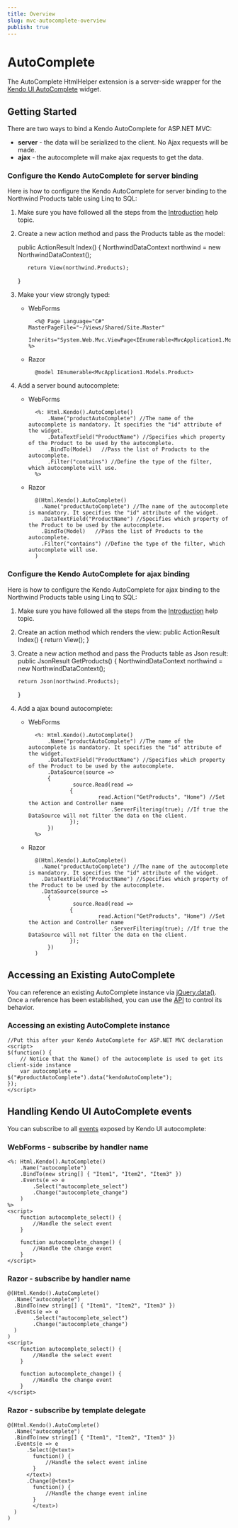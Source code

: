 ```yaml
---
title: Overview
slug: mvc-autocomplete-overview
publish: true
---
```


# AutoComplete

The AutoComplete HtmlHelper extension is a server-side wrapper for the [Kendo UI AutoComplete](http://docs.kendoui.com/api/web/autocomplete) widget.

## Getting Started

There are two ways to bind a Kendo AutoComplete for ASP.NET MVC:

*   **server** - the data will be serialized to the client. No Ajax requests will be made.
*   **ajax** - the autocomplete will make ajax requests to get the data.

### Configure the Kendo AutoComplete for server binding

Here is how to configure the Kendo AutoComplete for server binding to the Northwind Products table using Linq to SQL:

 1.  Make sure you have followed all the steps from the [Introduction](http://docs.kendoui.com/getting-started/using-kendo-with/aspnet-mvc/introduction) help topic.
 2.  Create a new action method and pass the Products table as the model:

        public ActionResult Index()
        {
            NorthwindDataContext northwind = new NorthwindDataContext();

            return View(northwind.Products);
        }
 3.  Make your view strongly typed:
     - WebForms

             <%@ Page Language="C#" MasterPageFile="~/Views/Shared/Site.Master"
             Inherits="System.Web.Mvc.ViewPage<IEnumerable<MvcApplication1.Models.Product>>" %>
     - Razor

             @model IEnumerable<MvcApplication1.Models.Product>
 4.  Add a server bound autocomplete:
     - WebForms

             <%: Html.Kendo().AutoComplete()
                 .Name("productAutoComplete") //The name of the autocomplete is mandatory. It specifies the "id" attribute of the widget.
                 .DataTextField("ProductName") //Specifies which property of the Product to be used by the autocomplete.
                 .BindTo(Model)   //Pass the list of Products to the autocomplete.
                 .Filter("contains") //Define the type of the filter, which autocomplete will use.
             %>
     - Razor

             @(Html.Kendo().AutoComplete()
               .Name("productAutoComplete") //The name of the autocomplete is mandatory. It specifies the "id" attribute of the widget.
               .DataTextField("ProductName") //Specifies which property of the Product to be used by the autocomplete.
               .BindTo(Model)   //Pass the list of Products to the autocomplete.
               .Filter("contains") //Define the type of the filter, which autocomplete will use.
             )

### Configure the Kendo AutoComplete for ajax binding

Here is how to configure the Kendo AutoComplete for ajax binding to the Northwind Products table using Linq to SQL:

1.  Make sure you have followed all the steps from the [Introduction](http://docs.kendoui.com/getting-started/using-kendo-with/aspnet-mvc/introduction) help topic.
2.  Create an action method which renders the view:
    public ActionResult Index()
    {
        return View();
    }
3.  Create a new action method and pass the Products table as Json result:
    public JsonResult GetProducts()
    {
        NorthwindDataContext northwind = new NorthwindDataContext();

        return Json(northwind.Products);
    }
4.  Add a ajax bound autocomplete:
     - WebForms

             <%: Html.Kendo().AutoComplete()
                 .Name("productAutoComplete") //The name of the autocomplete is mandatory. It specifies the "id" attribute of the widget.
                 .DataTextField("ProductName") //Specifies which property of the Product to be used by the autocomplete.
                 .DataSource(source =>
                 {
                         source.Read(read =>
                        {
                                 read.Action("GetProducts", "Home") //Set the Action and Controller name
                                     .ServerFiltering(true); //If true the DataSource will not filter the data on the client.
                        });
                 })
             %>
     - Razor

             @(Html.Kendo().AutoComplete()
               .Name("productAutoComplete") //The name of the autocomplete is mandatory. It specifies the "id" attribute of the widget.
               .DataTextField("ProductName") //Specifies which property of the Product to be used by the autocomplete.
               .DataSource(source =>
                 {
                         source.Read(read =>
                        {
                                 read.Action("GetProducts", "Home") //Set the Action and Controller name
                                     .ServerFiltering(true); //If true the DataSource will not filter the data on the client.
                        });
                 })
             )

## Accessing an Existing AutoComplete

You can reference an existing AutoComplete instance via [jQuery.data()](http://api.jquery.com/jQuery.data/).
Once a reference has been established, you can use the [API](http://docs.kendoui.com/api/web/autocomplete#methods) to control its behavior.

### Accessing an existing AutoComplete instance

    //Put this after your Kendo AutoComplete for ASP.NET MVC declaration
    <script>
    $(function() {
        // Notice that the Name() of the autocomplete is used to get its client-side instance
        var autocomplete = $("#productAutoComplete").data("kendoAutoComplete");
    });
    </script>


## Handling Kendo UI AutoComplete events

You can subscribe to all [events](http://docs.kendoui.com/api/web/autocomplete#events) exposed by Kendo UI autocomplete:

### WebForms - subscribe by handler name

    <%: Html.Kendo().AutoComplete()
        .Name("autocomplete")
        .BindTo(new string[] { "Item1", "Item2", "Item3" })
        .Events(e => e
            .Select("autocomplete_select")
            .Change("autocomplete_change")
        )
    %>
    <script>
        function autocomplete_select() {
            //Handle the select event
        }

        function autocomplete_change() {
            //Handle the change event
        }
    </script>


### Razor - subscribe by handler name

    @(Html.Kendo().AutoComplete()
      .Name("autocomplete")
      .BindTo(new string[] { "Item1", "Item2", "Item3" })
      .Events(e => e
            .Select("autocomplete_select")
            .Change("autocomplete_change")
      )
    )
    <script>
        function autocomplete_select() {
            //Handle the select event
        }

        function autocomplete_change() {
            //Handle the change event
        }
    </script>


### Razor - subscribe by template delegate

    @(Html.Kendo().AutoComplete()
      .Name("autocomplete")
      .BindTo(new string[] { "Item1", "Item2", "Item3" })
      .Events(e => e
          .Select(@<text>
            function() {
                //Handle the select event inline
            }
          </text>)
          .Change(@<text>
            function() {
                //Handle the change event inline
            }
            </text>)
      )
    )

